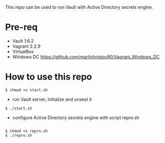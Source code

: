 This repo can be used to run Vault with Active Directory secrets engine.

# Pre-req

* Vault 1.6.2
* Vagrant 2.2.9
* VirtualBox
* Windows DC https://github.com/martinhristov90/Vagrant_Windows_DC

# How to use this repo


`$ chmod +x start.sh`

- run Vault server, initialize and unseal it

`$ ./start.sh`

- configure Active Directory secrets engine with script repro.sh

```

$ chmod +x repro.sh
$ ./repro.sh

```
